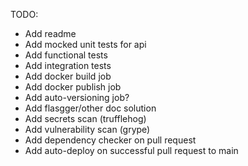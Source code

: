 TODO: 
- Add readme
- Add mocked unit tests for api
- Add functional tests
- Add integration tests
- Add docker build job
- Add docker publish job
- Add auto-versioning job?
- Add flasgger/other doc solution
- Add secrets scan (trufflehog)
- Add vulnerability scan (grype)
- Add dependency checker on pull request
- Add auto-deploy on successful pull request to main